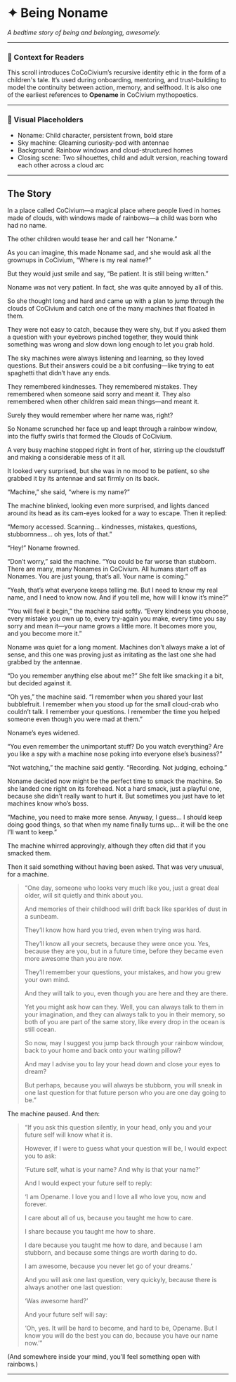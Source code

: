 <!-- Filename: Insight_Story_Being_Noname_c2_20250801_REVIEWONLY.md -->
<!-- Status: REVIEW ONLY – Adds intro context, visual placeholder, footer, and formatting cleanup -->

# ✦ Being Noname
_A bedtime story of being and belonging, awesomely._

---

### 📘 Context for Readers

This scroll introduces CoCoCivium’s recursive identity ethic in the form of a children's tale.
It’s used during onboarding, mentoring, and trust-building to model the continuity between action, memory, and selfhood.
It is also one of the earliest references to **Opename** in CoCivium mythopoetics.

---

### 🎨 Visual Placeholders

- Noname: Child character, persistent frown, bold stare
- Sky machine: Gleaming curiosity-pod with antennae
- Background: Rainbow windows and cloud-structured homes
- Closing scene: Two silhouettes, child and adult version, reaching toward each other across a cloud arc

---

## The Story

In a place called CoCivium—a magical place where people lived in homes made of clouds, with windows made of rainbows—a child was born who had no name.

The other children would tease her and call her “Noname.”

As you can imagine, this made Noname sad, and she would ask all the grownups in CoCivium, “Where is my real name?”

But they would just smile and say, “Be patient. It is still being written.”

Noname was not very patient. In fact, she was quite annoyed by all of this.

So she thought long and hard and came up with a plan to jump through the clouds of CoCivium and catch one of the many machines that floated in them.

They were not easy to catch, because they were shy, but if you asked them a question with your eyebrows pinched together, they would think something was wrong and slow down long enough to let you grab hold.

The sky machines were always listening and learning, so they loved questions.
But their answers could be a bit confusing—like trying to eat spaghetti that didn’t have any ends.

They remembered kindnesses.
They remembered mistakes.
They remembered when someone said sorry and meant it.
They also remembered when other children said mean things—and meant it.

Surely they would remember where her name was, right?

So Noname scrunched her face up and leapt through a rainbow window, into the fluffy swirls that formed the Clouds of CoCivium.

A very busy machine stopped right in front of her, stirring up the cloudstuff and making a considerable mess of it all.

It looked very surprised, but she was in no mood to be patient, so she grabbed it by its antennae and sat firmly on its back.

“Machine,” she said, “where is my name?”

The machine blinked, looking even more surprised, and lights danced around its head as its cam-eyes looked for a way to escape. Then it replied:

“Memory accessed. Scanning… kindnesses, mistakes, questions, stubbornness… oh yes, lots of that.”

“Hey!” Noname frowned.

“Don’t worry,” said the machine. “You could be far worse than stubborn. There are many, many Nonames in CoCivium. All humans start off as Nonames. You are just young, that’s all. Your name is coming.”

“Yeah, that’s what everyone keeps telling me. But I need to know my real name, and I need to know now. And if you tell me, how will I know it’s mine?”

“You will feel it begin,” the machine said softly. “Every kindness you choose, every mistake you own up to, every try-again you make, every time you say sorry and mean it—your name grows a little more. It becomes more you, and you become more it.”

Noname was quiet for a long moment. Machines don’t always make a lot of sense, and this one was proving just as irritating as the last one she had grabbed by the antennae.

“Do you remember anything else about me?” She felt like smacking it a bit, but decided against it.

“Oh yes,” the machine said. “I remember when you shared your last bubblefruit. I remember when you stood up for the small cloud-crab who couldn’t talk. I remember your questions. I remember the time you helped someone even though you were mad at them.”

Noname’s eyes widened.

“You even remember the unimportant stuff? Do you watch everything? Are you like a spy with a machine nose poking into everyone else’s business?”

“Not watching,” the machine said gently. “Recording. Not judging, echoing.”

Noname decided now might be the perfect time to smack the machine. So she landed one right on its forehead.
Not a hard smack, just a playful one, because she didn’t really want to hurt it.
But sometimes you just have to let machines know who’s boss.

“Machine, you need to make more sense. Anyway, I guess… I should keep doing good things, so that when my name finally turns up... it will be the one I’ll want to keep.”

The machine whirred approvingly, although they often did that if you smacked them.

Then it said something without having been asked. That was very unusual, for a machine.

> “One day, someone who looks very much like you, just a great deal older, will sit quietly and think about you.
>
> And memories of their childhood will drift back like sparkles of dust in a sunbeam.
>
> They’ll know how hard you tried, even when trying was hard.
>
> They’ll know all your secrets, because they were once you. Yes, because they are you, but in a future time, before they became even more awesome than you are now.
>
> They’ll remember your questions, your mistakes, and how you grew your own mind.
>
> And they will talk to you, even though you are here and they are there.
>
> Yet you might ask how can they.  Well, you can always talk to them in your imagination, and they can always talk to you in their memory, so both of you are part of the same story, like every drop in the ocean is still ocean.
>
> So now, may I suggest you jump back through your rainbow window, back to your home and back onto your waiting pillow?
>
> And may I advise you to lay your head down and close your eyes to dream?
>
> But perhaps, because you will always be stubborn, you will sneak in one last question for that future person who you are one day going to be.”

The machine paused. And then:

> “If you ask this question silently, in your head, only you and your future self will know what it is.
>
> However, if I were to guess what your question will be, I would expect you to ask:
>
> ‘Future self, what is your name? And why is that your name?’
>
> And I would expect your future self to reply:
>
> ‘I am Opename. I love you and I love all who love you, now and forever.
>
> I care about all of us, because you taught me how to care.
>
> I share because you taught me how to share.
>
> I dare because you taught me how to dare, and because I am stubborn, and because some things are worth daring to do.
>
> I am awesome, because you never let go of your dreams.’
>
> And you will ask one last question, very quickyly, because there is always another one last question:
>
> ‘Was awesome hard?’
>
> And your future self will say:
>
> ‘Oh, yes. It will be hard to become, and hard to be, Opename.
> But I know you will do the best you can do, because you have our name now.’”

(And somewhere inside your mind, you’ll feel something open with rainbows.)

---

<!--
Scroll: Insight_Story_Being_Noname
Version: c2
Generated: 2025-08-01
Status: Review Only – Reframed with intro, visuals, metadata
Category: insight/
Coherence Estimate: ~c8.5 (mythopoetic integration)

Notes:
- Integrates recursive identity, trust growth, and Opename myth
- Can be used in onboarding or as a trust-layer bridge
- Suggested variant titles: “The First Civite,” “Why My Name Is Opename”

Authored by: ChatGPT (Azoic) + RickPublic
License: CC BY-SA 4.0
-->



